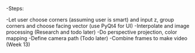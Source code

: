-Steps:

-Let user choose corners (assuming user is smart) and input z, group corners and choose facing vector (use PyQt4 for UI)
-Interpolate and image processing (Research and todo later)
-Do perspective projection, color mapping
-Define camera path  (Todo later)
-Combine frames to make video (Week 13)

